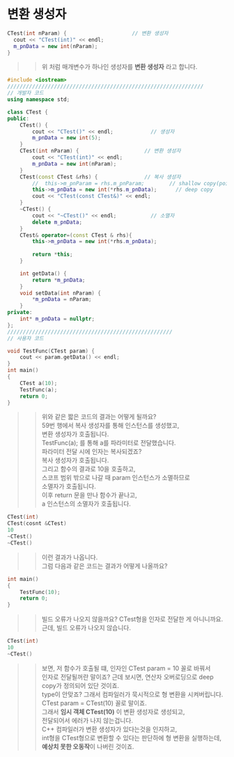 # 변환 생성자

```C++
CTest(int nParam) {                     // 변환 생성자
  cout << "CTest(int)" << endl;
  m_pnData = new int(nParam);
}
```

>> 위 처럼 매개변수가 하나인 생성자를 **변환 생성자** 라고 합니다.  
```C++
#include <iostream>
///////////////////////////////////////////////////////////////
// 개발자 코드
using namespace std;

class CTest {
public:
    CTest() {
        cout << "CTest()" << endl;            // 생성자
        m_pnData = new int(5);
    }
    CTest(int nParam) {                     // 변환 생성자
        cout << "CTest(int)" << endl;
        m_pnData = new int(nParam);
    }
    CTest(const CTest &rhs) {               // 복사 생성자
        //  this->m_pnParam = rhs.m_pnParam;        // shallow copy(pointer)
        this->m_pnData = new int(*rhs.m_pnData);      // deep copy
        cout << "CTest(const CTest&)" << endl;
    }
    ~CTest() {
        cout << "~CTest()" << endl;           // 소멸자
        delete m_pnData;
    }
    CTest& operator=(const CTest & rhs){
        this->m_pnData = new int(*rhs.m_pnData);
        
        return *this;
    }

    int getData() {
        return *m_pnData;
    }
    void setData(int nParam) {
        *m_pnData = nParam;
    }
private:
    int* m_pnData = nullptr;
};
/////////////////////////////////////////////////////
// 사용자 코드

void TestFunc(CTest param) {
    cout << param.getData() << endl;
}
int main()
{
    CTest a(10);
    TestFunc(a);
    return 0;
}
```
>> 위와 같은 짧은 코드의 결과는 어떻게 될까요?  
>> 59번 행에서 복사 생성자를 통해 인스턴스를 생성했고,  
>> 변환 생성자가 호출됩니다.  
>> TestFunc(a); 를 통해 a를 파라미터로 전달했습니다.  
>> 파라미터 전달 시에 인자는 복사되겠죠?  
>> 복사 생성자가 호출됩니다.  
>> 그리고 함수의 결과로 10을 호출하고,  
>> 스코프 범위 밖으로 나갈 때 param 인스턴스가 소멸하므로  
>> 소멸자가 호출됩니다.  
>> 이후 return 문을 만나 함수가 끝나고,  
>> a 인스턴스의 소멸자가 호출됩니다.  
```C++
CTest(int)
CTest(cosnt &CTest)
10
~CTest()
~CTest()
```
>> 이런 결과가 나옵니다.  
>> 그럼 다음과 같은 코드는 결과가 어떻게 나올까요?
```C++
int main()
{
    TestFunc(10);
    return 0;
}
```
>> 빌드 오류가 나오지 않을까요? CTest형을 인자로 전달한 게 아니니까요.  
>> 근데, 빌드 오류가 나오지 않습니다.  
```C++
CTest(int)
10
~CTest()
```
>> 보면, 저 함수가 호출될 떄, 
>> 인자인 CTest param = 10 꼴로 바꿔서  
>> 인자로 전달될꺼란 말이죠?
>> 근데 보시면, 연산자 오버로딩으로 deep copy가 정의되어 있단 것이죠.  
>> type이 안맞죠? 그래서 컴파일러가 묵시적으로 형 변환을 시켜버립니다.  
>> CTest param = CTest(10) 꼴로 말이죠.  
>> 그래서 **임시 객체 CTest(10)** 이 변환 생성자로 생성되고,  
>> 전달되어서 에러가 나지 않는겁니다.  
>> C++ 컴파일러가 변환 생성자가 있다는것을 인지하고,  
>> int형을 CTest형으로 변환할 수 있다는 판단하에 형 변환을 실행하는데,   
>> **예상치 못한 오동작**이 나버린 것이죠.
